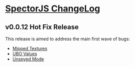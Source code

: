 [SpectorJS ChangeLog](../changeLogs.md)
===================

## v0.0.12 Hot Fix Release
This release is aimed to address the main first wave of bugs:

- [Mipped Textures](https://github.com/BabylonJS/Spector.js/issues/31)
- [UBO Values](https://github.com/BabylonJS/Spector.js/issues/30)
- [Unspyed Mode](https://github.com/BabylonJS/Spector.js/issues/29)
